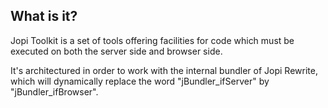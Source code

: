 ## What is it?

Jopi Toolkit is a set of tools offering facilities for code which must be executed on both the server side and browser side.

It's architectured in order to work with the internal bundler of Jopi Rewrite, which will dynamically replace
the word "jBundler_ifServer" by "jBundler_ifBrowser".